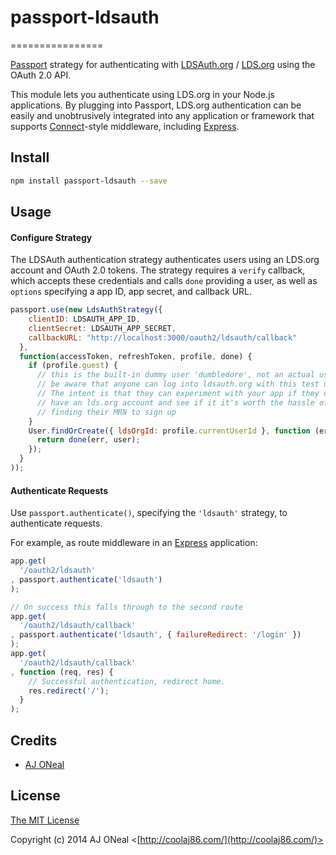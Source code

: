 # passport-ldsauth
================

[Passport](http://passportjs.org/) strategy for authenticating with
[LDSAuth.org](http://ldsauth.org/) / [LDS.org](http://lds.org/) using the OAuth 2.0 API.

This module lets you authenticate using LDS.org in your Node.js applications.
By plugging into Passport, LDS.org authentication can be easily and
unobtrusively integrated into any application or framework that supports
[Connect](http://www.senchalabs.org/connect/)-style middleware, including
[Express](http://expressjs.com/).

## Install

```bash
npm install passport-ldsauth --save
```

## Usage

#### Configure Strategy

The LDSAuth authentication strategy authenticates users using an LDS.org
account and OAuth 2.0 tokens.  The strategy requires a `verify` callback, which
accepts these credentials and calls `done` providing a user, as well as
`options` specifying a app ID, app secret, and callback URL.

```javascript
passport.use(new LdsAuthStrategy({
    clientID: LDSAUTH_APP_ID,
    clientSecret: LDSAUTH_APP_SECRET,
    callbackURL: "http://localhost:3000/oauth2/ldsauth/callback"
  },
  function(accessToken, refreshToken, profile, done) {
    if (profile.guest) {
      // this is the built-in dummy user 'dumbledore', not an actual user
      // be aware that anyone can log into ldsauth.org with this test user.
      // The intent is that they can experiment with your app if they don't yet
      // have an lds.org account and see if it it's worth the hassle of
      // finding their MRN to sign up
    }
    User.findOrCreate({ ldsOrgId: profile.currentUserId }, function (err, user) {
      return done(err, user);
    });
  }
));
```

#### Authenticate Requests

Use `passport.authenticate()`, specifying the `'ldsauth'` strategy, to
authenticate requests.

For example, as route middleware in an [Express](http://expressjs.com/)
application:

```javascript
app.get(
  '/oauth2/ldsauth'
, passport.authenticate('ldsauth')
);

// On success this falls through to the second route
app.get(
  '/oauth2/ldsauth/callback'
, passport.authenticate('ldsauth', { failureRedirect: '/login' })
);
app.get(
  '/oauth2/ldsauth/callback'
, function (req, res) {
    // Successful authentication, redirect home.
    res.redirect('/');
  }
);
```

## Credits

  - [AJ ONeal](http://github.com/coolaj86)

## License

[The MIT License](http://opensource.org/licenses/Apache-2.0)

Copyright (c) 2014 AJ ONeal <[http://coolaj86.com/](http://coolaj86.com/)>
